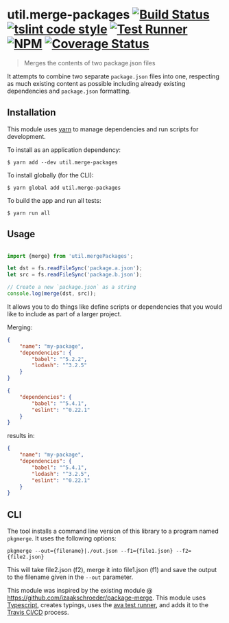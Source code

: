 # util.merge-packages [![Build Status](https://travis-ci.org/jmquigley/util.merge-packages.svg?branch=master)](https://travis-ci.org/jmquigley/util.merge-packages) [![tslint code style](https://img.shields.io/badge/code_style-TSlint-5ed9c7.svg)](https://palantir.github.io/tslint/) [![Test Runner](https://img.shields.io/badge/testing-ava-blue.svg)](https://github.com/avajs/ava) [![NPM](https://img.shields.io/npm/v/util.merge-packages.svg)](https://www.npmjs.com/package/util.merge-packages) [![Coverage Status](https://coveralls.io/repos/github/jmquigley/util.merge-packages/badge.svg?branch=master)](https://coveralls.io/github/jmquigley/util.merge-packages?branch=master)

> Merges the contents of two package.json files

It attempts to combine two separate `package.json` files into one, respecting as much existing content as possible including already existing dependencies and `package.json` formatting.


## Installation

This module uses [yarn](https://yarnpkg.com/en/) to manage dependencies and run scripts for development.

To install as an application dependency:
```
$ yarn add --dev util.merge-packages
```

To install globally (for the CLI):
```
$ yarn global add util.merge-packages
```

To build the app and run all tests:
```
$ yarn run all
```


## Usage

```javascript

import {merge} from 'util.mergePackages';

let dst = fs.readFileSync('package.a.json');
let src = fs.readFileSync('package.b.json');

// Create a new `package.json` as a string
console.log(merge(dst, src));
```

It allows you to do things like define scripts or dependencies that you would like to include as part of a larger project.

Merging:

```json
{
    "name": "my-package",
    "dependencies": {
        "babel": "^5.2.2",
        "lodash": "^3.2.5"
    }
}
```

```json
{
    "dependencies": {
        "babel": "^5.4.1",
        "eslint": "^0.22.1"
    }
}
```

results in:

```json
{
    "name": "my-package",
    "dependencies": {
        "babel": "^5.4.1",
        "lodash": "^3.2.5",
        "eslint": "^0.22.1"
    }
}
```


## CLI
The tool installs a command line version of this library to a program named ``pkgmerge``.  It uses the following options:

```
pkgmerge --out={filename}|./out.json --f1={file1.json} --f2={file2.json}
```

This will take file2.json (f2), merge it into file1.json (f1) and save the output to the filename given in the ``--out`` parameter.


This module was inspired by the existing module @ https://github.com/izaakschroeder/package-merge.  This module uses [Typescript](https://www.typescriptlang.org/), creates typings, uses the [ava test runner](https://github.com/avajs/ava), and adds it to the [Travis CI/CD](https://travis-ci.org/) process.
